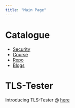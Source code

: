 ```yaml
---
title: "Main Page"
---
```


# Catalogue
- [Security](/security)
- [Course](/course)
- [Repo](/repo)
- [Blogs](/blogs)

# TLS-Tester
Introducing TLS-Tester @ [here](https://tomahawkd.github.io/TLS-Tester/)
